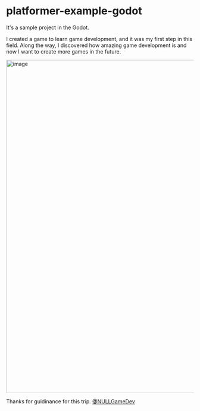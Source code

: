 # platformer-example-godot
It's a sample project in the Godot.

I created a game to learn game development, and it was my first step in this field. 
Along the way, I discovered how amazing game development is and now I want to create more games in the future.

<img width="896" alt="image" src="https://user-images.githubusercontent.com/24457904/235733461-db8db298-7c3d-4e6b-8362-c112e42bd869.png">


Thanks for guidinance for this trip. [@NULLGameDev](https://www.youtube.com/channel/UC_DV_XlyV-JXmAjUjg68ROg)
